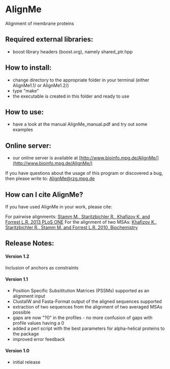 # AlignMe
Alignment of membrane proteins

## Required external libraries:
- boost library headers (boost.org), namely shared_ptr.hpp 

## How to install:
- change directory to the appropriate folder in your terminal (either AlignMe1.1/ or AlignMe1.2/)
- type "make"
- the executable is created in this folder and ready to use 

## How to use:
- have a look at the manual AlignMe_manual.pdf and try out some examples

## Online server:
- our online server is available at [http://www.bioinfo.mpg.de/AlignMe/](http://www.bioinfo.mpg.de/AlignMe/)

If you have questions about the usage of this program or discovered a 
bug, then please write to: AlignMe@rzg.mpg.de 

## How can I cite AlignMe?
If you have used AlignMe in your work, please cite:

For pairwise alignments:
[Stamm M., Staritzbichler R., Khafizov K. and Forrest L.R. 2013 PLoS ONE](http://www.plosone.org/article/info%3Adoi%2F10.1371%2Fjournal.pone.0057731)
For the alignment of two MSAs:
[Khafizov K., Staritzbichler R., Stamm M. and Forrest L.R. 2010, Biochemistry](http://pubs.acs.org/doi/abs/10.1021/bi101256x)

## Release Notes:

#### Version 1.2
Inclusion of anchors as constraints

#### Version 1.1
- Position Specific Subsititution Matrices (PSSMs) supported as an alignment input
- ClustalW and Fasta-Format output of the aligned sequences supported
- extraction of two sequences from the alignment of two averaged MSAs possible
- gaps are now "?0" in the profiles - no more confusion of gaps with profile values having a 0
- added a perl script with the best parameters for alpha-helical proteins to the package
- improved error feedback

#### Version 1.0 
- initial release 
